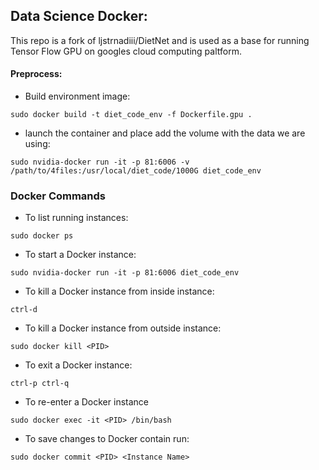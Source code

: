 ## Data Science Docker:
This repo is a fork of ljstrnadiii/DietNet and is used as a base for running Tensor Flow GPU on googles cloud computing paltform.

#### Preprocess:

- Build environment image:
```
sudo docker build -t diet_code_env -f Dockerfile.gpu .
```
- launch the container and place add the volume with the data we are using:
```
sudo nvidia-docker run -it -p 81:6006 -v /path/to/4files:/usr/local/diet_code/1000G diet_code_env
```

### Docker Commands

- To list running instances:
``` 
sudo docker ps
```
- To start a Docker instance:
```
sudo nvidia-docker run -it -p 81:6006 diet_code_env
```
- To kill a Docker instance from inside instance:
```
ctrl-d 
```
- To kill a Docker instance from outside instance: 
```
sudo docker kill <PID>
```
- To exit a Docker instance:
```
ctrl-p ctrl-q
```
- To re-enter a Docker instance 
```
sudo docker exec -it <PID> /bin/bash
```
- To save changes to Docker contain run: 
```
sudo docker commit <PID> <Instance Name>
```
